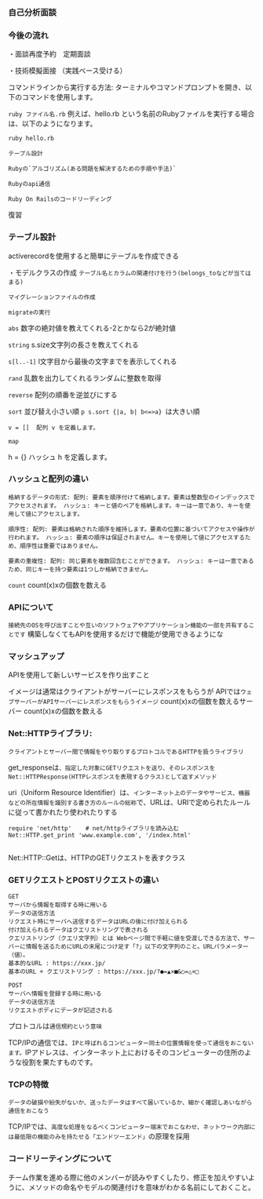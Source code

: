 ### 自己分析面談

### 今後の流れ

・面談再度予約　定期面談

・技術模擬面接
（実践ベース受ける）




コマンドラインから実行する方法:
ターミナルやコマンドプロンプトを開き、以下のコマンドを使用します。


 `ruby ファイル名.rb`
例えば、hello.rb という名前のRubyファイルを実行する場合は、以下のようになります。

`ruby hello.rb`


```
テーブル設計

Rubyの`アルゴリズム(ある問題を解決するための手順や手法)`

Rubyのapi通信

Ruby On Railsのコードリーディング
```

復習


### テーブル設計
activerecordを使用すると簡単にテーブルを作成できる

・モデルクラスの作成
`テーブル名とカラムの関連付けを行う(belongs_toなどが当てはまる)`

`マイグレーションファイルの作成`

`migrateの実行`

`abs`
数字の絶対値を教えてくれる-2とかなら2が絶対値

`string`
s.size文字列の長さを教えてくれる

`s[l..-1]`
l文字目から最後の文字までを表示してくれる

`rand`
乱数を出力してくれるランダムに整数を取得

`reverse`
配列の順番を逆並びにする

`sort`
並び替え小さい順
`p s.sort {|a, b| b<=>a} `は大きい順

`v = []	
配列 v を定義します。`

`map`

h = {}	ハッシュ h を定義します。


### ハッシュと配列の違い

`格納するデータの形式:
配列: 要素を順序付けて格納します。要素は整数型のインデックスでアクセスされます。
ハッシュ: キーと値のペアを格納します。キーは一意であり、キーを使用して値にアクセスします。`

`順序性:
配列: 要素は格納された順序を維持します。要素の位置に基づいてアクセスや操作が行われます。
ハッシュ: 要素の順序は保証されません。キーを使用して値にアクセスするため、順序性は重要ではありません。`

`要素の重複性:
配列: 同じ要素を複数回含むことができます。
ハッシュ: キーは一意であるため、同じキーを持つ要素は1つしか格納できません。`

`count`
count(x)xの個数を数える

### APIについて
`接続先のOSを呼び出すことや互いのソフトウェアやアプリケーション機能の一部を共有することです`
構築しなくてもAPIを使用するだけで機能が使用できるようにな

###  マッシュアップ
APIを使用して新しいサービスを作り出すこと

イメージは通常はクライアントがサーバーにレスポンスをもらうが
APIでは`ウェブサーバーがAPIサーバーにレスポンスをもらうイメージ`
count(x)xの個数を数えるサーバー
count(x)xの個数を数える

### Net::HTTPライブラリ:

 `クライアントとサーバー間で情報をやり取りするプロトコルであるHTTPを扱うライブラリ`
 
 get_responseは`、指定した対象にGETリクエストを送り、そのレスポンスをNet::HTTPResponse(HTTPレスポンスを表現するクラス)として返すメソッド`
 
 uri（Uniform Resource Identifier）は、`インターネット上のデータやサービス、機器などの所在情報を識別する書き方のルールの総称`で、URLは、URIで定められたルールに従って書かれたり使われたりする
 
 ```
 require 'net/http'    # net/httpライブラリを読み込む
Net::HTTP.get_print 'www.example.com', '/index.html'


 ```
 
 Net::HTTP::Getは、HTTPのGETリクエストを表すクラス
 
 ### GETリクエストとPOSTリクエストの違い
 
 ```
 GET
サーバから情報を取得する時に用いる
データの送信方法
リクエスト時にサーバへ送信するデータはURLの後に付け加えられる
付け加えられるデータはクエリストリングで表される
クエリストリング（クエリ文字列）とは Webページ間で手軽に値を受渡しできる方法で、サーバーに情報を送るためにURLの末尾につけ足す「?」以下の文字列のこと。URLパラメーター（値）。
基本的なURL : https://xxx.jp/
基本のURL + クエリストリング : https://xxx.jp/?●=▲×■&○=△×□
```

```
POST
サーバへ情報を登録する時に用いる
データの送信方法
リクエストボディにデータが記述される
```

プロトコルは`通信規約という意味`

TCP/IPの通信では、`IPと呼ばれるコンピューター同士の位置情報を使って通信をおこないます。`IPアドレスは、インターネット上におけるそのコンピューターの住所のような役割を果たすものです。

### TCPの特徴
`データの破損や紛失がないか、送ったデータはすべて届いているか、細かく確認しあいながら通信をおこなう`

TCP/IPでは、`高度な処理をなるべくコンピューター端末でおこなわせ、ネットワーク内部には最低限の機能のみを持たせる「エンドツーエンド」`の原理を採用


### コードリーティングについて
チーム作業を進める際に他のメンバーが読みやすくしたり、修正を加えやすいように、メソッドの命名やモデルの関連付けを意味がわかる名前にしておくこと。


